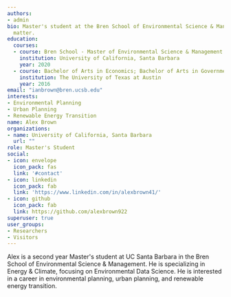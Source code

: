 ```yaml
---
authors:
- admin
bio: Master's student at the Bren School of Environmental Science & Management
  matter.
education:
  courses:
  - course: Bren School - Master of Environmental Science & Management (MESM)
    institution: University of California, Santa Barbara
    year: 2020
  - course: Bachelor of Arts in Economics; Bachelor of Arts in Government
    institution: The University of Texas at Austin
    year: 2016
email: "ianbrown@bren.ucsb.edu"
interests:
- Environmental Planning
- Urban Planning
- Renewable Energy Transition
name: Alex Brown
organizations:
- name: University of California, Santa Barbara
  url: ""
role: Master's Student
social:
- icon: envelope
  icon_pack: fas
  link: '#contact'
- icon: linkedin
  icon_pack: fab
  link: 'https://www.linkedin.com/in/alexbrown41/'
- icon: github
  icon_pack: fab
  link: https://github.com/alexbrown922
superuser: true
user_groups:
- Researchers
- Visitors
---
```


Alex is a second year Master's student at UC Santa Barbara in the Bren School of Environmental Science & Management. He is specializing in Energy & Climate, focusing on Environmental Data Science. He is interested in a career in environmental planning, urban planning, and renewable energy transition.  

